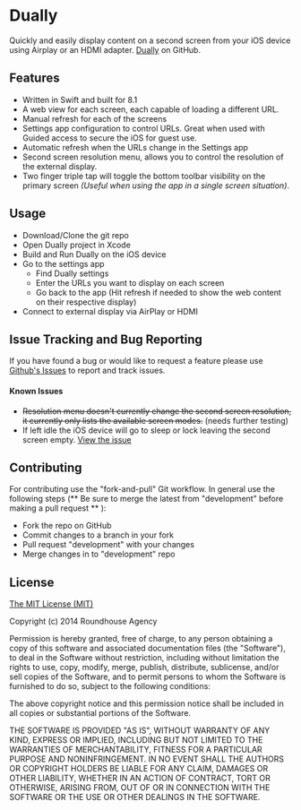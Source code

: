 Dually
===

Quickly and easily display content on a second screen from your iOS device using Airplay or an HDMI adapter. [Dually](https://github.com/roundhouse/Dually) on GitHub.

## Features
* Written in Swift and built for 8.1
* A web view for each screen, each capable of loading a different URL.
* Manual refresh for each of the screens
* Settings app configuration to control URLs. Great when used with Guided access to secure the iOS for guest use.
* Automatic refresh when the URLs change in the Settings app
* Second screen resolution menu, allows you to control the resolution of the external display.
* Two finger triple tap will toggle the bottom toolbar visibility on the primary screen *(Useful when using the app in a single screen situation)*.

## Usage
* Download/Clone the git repo
* Open Dually project in Xcode
* Build and Run Dually on the iOS device
* Go to the settings app
	* Find Dually settings
	* Enter the URLs you want to display on each screen
	* Go back to the app (Hit refresh if needed to show the web content on their respective display)
* Connect to external display via AirPlay or HDMI

## Issue Tracking and Bug Reporting
If you have found a bug or would like to request a feature please use
[Github's Issues](https://github.com/roundhouse/Dually/issues) to report and track issues.

#### Known Issues
* ~~Resolution menu doesn't currently change the second screen resolution, it currently only lists the available screen modes.~~ (needs further testing)
* If left idle the iOS device will go to sleep or lock leaving the second screen empty. [View the issue](https://github.com/roundhouse/Dually/issues/1)

## Contributing
For contributing use the "fork-and-pull" Git workflow. In general use the following steps (** Be sure to merge the latest from "development" before making a pull request ** ):

* Fork the repo on GitHub
* Commit changes to a branch in your fork
* Pull request "development" with your changes
* Merge changes in to "development" repo

## License 
[The MIT License (MIT)](http://opensource.org/licenses/MIT)

Copyright (c) 2014 Roundhouse Agency

Permission is hereby granted, free of charge, to any person obtaining a copy
of this software and associated documentation files (the "Software"), to deal
in the Software without restriction, including without limitation the rights
to use, copy, modify, merge, publish, distribute, sublicense, and/or sell
copies of the Software, and to permit persons to whom the Software is
furnished to do so, subject to the following conditions:

The above copyright notice and this permission notice shall be included in
all copies or substantial portions of the Software.

THE SOFTWARE IS PROVIDED "AS IS", WITHOUT WARRANTY OF ANY KIND, EXPRESS OR
IMPLIED, INCLUDING BUT NOT LIMITED TO THE WARRANTIES OF MERCHANTABILITY,
FITNESS FOR A PARTICULAR PURPOSE AND NONINFRINGEMENT. IN NO EVENT SHALL THE
AUTHORS OR COPYRIGHT HOLDERS BE LIABLE FOR ANY CLAIM, DAMAGES OR OTHER
LIABILITY, WHETHER IN AN ACTION OF CONTRACT, TORT OR OTHERWISE, ARISING FROM,
OUT OF OR IN CONNECTION WITH THE SOFTWARE OR THE USE OR OTHER DEALINGS IN
THE SOFTWARE.
